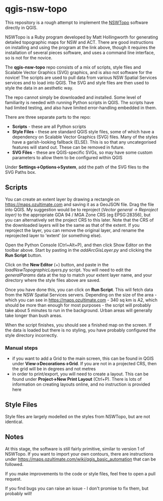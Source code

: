 # qgis-nsw-topo

This repository is a rough attempt to implement the [NSWTopo](https://github.com/mholling/nswtopo) software directly in QGIS. 

NSWTopo is a Ruby program developed by Matt Hollingworth for generating detailed topographic maps for NSW and ACT. There are good instructions on installing and using the program at the link above, though it requires the installation of several pieces software, and uses a command line interface, so is not for the novice.

The **qgis-nsw-topo** repo consists of a mix of scripts, style files and Scalable Vector Graphics (SVG) graphics, and is also not software for the novice! The scripts are used to pull data from various NSW Spatial Services services and to load into QGIS. The SVG and style files are then used to style the data in an aesthetic way.

The repo cannot simply be downloaded and installed. Some level of familiarity is needed with running Python scripts in QGIS. The scripts have had limited testing, and also have limited error-handling embedded in them.

There are three separate parts to the repo:
* **Scripts** - these are all Python scripts 
* **Style Files** - these are standard QGIS style files, some of which have a dependency on Scalable Vector Graphics (SVG) files. Many of the styles have a garish-looking fallback (ELSE). This is so that any uncategorised features will stand out. These can be removed in future.
* **SVG Files** - these are QGIS-specific SVGs, so may have some custom parameters to allow them to be configured within QGIS

Under **Settings->Options->System**, add the path of the SVG files to the SVG Paths box.

## Scripts

You can create an extent layer by drawing a rectangle on https://maps.ozultimate.com and saving it as a GeoJSON file. Drag the file into QGIS. My suggestion would be to reproject (_Vector general -> Reproject layer)_ to the appropriate GDA 94 / MGA Zone CRS (eg EPSG:28356), but you can alternatively set the project CRS to this later. Note that the CRS of the downloaded layers will be the same as that of the extent. If you reproject the layer, you can remove the original layer, and rename the reprojected layer to 'extent' (or something else).

Open the Python Console (Ctrl+Alt+P), and then click Show Editor on the toolbar above. Start by pasting in the _addArcGisLayer.py_ and clicking the **Run Script** button. 

Click on the **New Editor** (+) button, and paste in the _loadNswTopographicLayers.py_ script. You will need to edit the _generalParams_ data at the top to match your extent layer name, and your directory where the style files above are saved.

Once you have done this, you can click on **Run Script**. This will fetch data from the NSW Spatial Services servers. Depending on the size of the area - which you can see in https://maps.ozultimate.com - 340 sq km is A2, which should be more than enough for most purposes - the script will probably take about 5 minutes to run in the background. Urban areas will generally take longer than bush areas.

When the script finishes, you should see a finished map on the screen. If the data is loaded but there is no styling, you have probably configured the style directory incorrectly.

### Manual steps
- if you want to add a Grid to the main screen, this can be found in QGIS under **View->Decorations->Grid**. If you are not in a projected CRS, then the grid will be in degrees and not metres
- in order to print/export, you will need to create a layout. This can be found under **Project->New Print Layout** (Ctrl+P). There is lots of information on creating layouts online, and no instruction is provided here

## Style Files

Style files are largely modelled on the styles from NSWTopo, but are not identical.

## Notes

At this stage, the software is still fairly primitive, similar to version 1 of NSWTopo. If you want to import your own contours, there are instructions under https://maps.ozultimate.com/wiki/qgis_basic_automation that can be followed.

If you make improvements to the code or style files, feel free to open a pull request.

If you find bugs you can raise an issue - I don't promise to fix them, but probably will!


